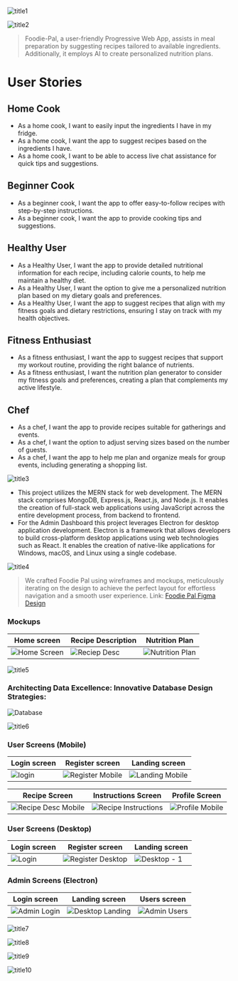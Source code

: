 ![title1](https://github.com/edgard-habanbou/foodie-pal/assets/57774147/0c8a8017-de86-4dbc-9280-36f46a5928e7)

![title2](https://github.com/edgard-habanbou/foodie-pal/assets/57774147/0f21920f-af06-4b70-bfee-fe1daad2d213)


>
> Foodie-Pal, a user-friendly Progressive Web App, assists in meal preparation by suggesting recipes tailored to available ingredients.
> Additionally, it employs AI to create personalized nutrition plans.
>

# User Stories

## Home Cook

- As a home cook, I want to easily input the ingredients I have in my fridge.
- As a home cook, I want the app to suggest recipes based on the ingredients I have.
- As a home cook,  I want to be able to access live chat assistance for quick tips and suggestions.

## Beginner Cook

- As a beginner cook, I want the app to offer easy-to-follow recipes with step-by-step instructions.
- As a beginner cook, I want the app to provide cooking tips and suggestions.

## Healthy User

- As a Healthy User, I want the app to provide detailed nutritional information for each recipe, including calorie counts, to help me maintain a healthy diet.
- As a Healthy User, I want the option to give me a personalized nutrition plan based on my dietary goals and preferences.
- As a Healthy User, I want the app to suggest recipes that align with my fitness goals and dietary restrictions, ensuring I stay on track with my health objectives.

## Fitness Enthusiast

- As a fitness enthusiast, I want the app to suggest recipes that support my workout routine, providing the right balance of nutrients.
- As a fitness enthusiast, I want the nutrition plan generator to consider my fitness goals and preferences, creating a plan that complements my active lifestyle.

## Chef

- As a chef, I want the app to provide recipes suitable for gatherings and events.
- As a chef, I want the option to adjust serving sizes based on the number of guests. 
- As a chef, I want the app to help me plan and organize meals for group events, including generating a shopping list.
 

![title3](https://github.com/edgard-habanbou/foodie-pal/assets/57774147/7c9ccb51-064b-4497-aac2-6040b8143492)

- This project utilizes the MERN stack for web development. The MERN stack comprises MongoDB, Express.js, React.js, and Node.js. It enables the creation of full-stack web applications using JavaScript across the entire development process, from backend to frontend.
- For the Admin Dashboard this project leverages Electron for desktop application development. Electron is a framework that allows developers to build cross-platform desktop applications using web technologies such as React. It enables the creation of native-like applications for Windows, macOS, and Linux using a single codebase.

![title4](https://github.com/edgard-habanbou/foodie-pal/assets/57774147/b22bd441-ef7a-4712-b4da-0ca64e7b6d13)

>
> We crafted Foodie Pal using wireframes and mockups, meticulously iterating on the design to achieve the perfect layout for effortless navigation and a smooth user experience.
> Link: [Foodie Pal Figma Design](https://www.figma.com/file/2OH0ml41Aa8RTLZ81gs10A/Final-Project?type=design&node-id=157%3A1176&mode=design&t=eOk50Z7wTfzsyJyz-1)
>

### Mockups
| Home screen  | Recipe Description | Nutrition Plan |
| ---| ---| ---| 
| ![Home Screen](https://github.com/edgard-habanbou/foodie-pal/assets/57774147/c55249cc-c61f-4a0c-88c1-1befe1680216) | ![Reciep Desc](https://github.com/edgard-habanbou/foodie-pal/assets/57774147/56858864-c364-44b6-8fa1-e58365ef8e2b) | ![Nutrition Plan](https://github.com/edgard-habanbou/foodie-pal/assets/57774147/e5249d1c-9a3e-4513-9e59-f5e9d2e168a6)

 



![title5](https://github.com/edgard-habanbou/foodie-pal/assets/57774147/97de820e-a3a9-4918-af84-34d18e907a20)

###  Architecting Data Excellence: Innovative Database Design Strategies:

![Database](https://github.com/edgard-habanbou/foodie-pal/assets/57774147/e0af338d-ee08-4fc1-a7bc-61fd70f6e46a)


![title6](https://github.com/edgard-habanbou/foodie-pal/assets/57774147/b57d10a3-4f33-4d4b-a4d1-ec9b93506e74)

### User Screens (Mobile)
| Login screen  | Register screen | Landing screen | 
| ---| ---| ---|
| ![login](https://github.com/edgard-habanbou/foodie-pal/assets/57774147/99420bf2-e085-4bb2-ba97-b2e5f5c10e9f) | ![Register Mobile](https://github.com/edgard-habanbou/foodie-pal/assets/57774147/b9908d09-e491-4eb2-9612-13123ced0616) | ![Landing Mobile](https://github.com/edgard-habanbou/foodie-pal/assets/57774147/cbe2a82e-8098-4d77-8657-98182cae9dea) |



| Recipe Screen  | Instructions Screen | Profile Screen |
| ---| ---| ---|
| ![Recipe Desc Mobile](https://github.com/edgard-habanbou/foodie-pal/assets/57774147/474174a3-3b6b-4df4-8091-9168dcb4b739) | ![Recipe Instructions](https://github.com/edgard-habanbou/foodie-pal/assets/57774147/8ced98cc-abcd-4655-83a4-567886ad80fa) | ![Profile Mobile](https://github.com/edgard-habanbou/foodie-pal/assets/57774147/ecba5793-83f9-479f-899a-d2c33716e8c9) |




### User Screens (Desktop)
| Login screen  | Register screen | Landing screen | 
| ---| ---| ---|
| ![Login](https://github.com/edgard-habanbou/foodie-pal/assets/57774147/8d371530-9f9a-466e-8c2c-1e9213f7a1eb) | ![Register Desktop](https://github.com/edgard-habanbou/foodie-pal/assets/57774147/2b7c30b5-7589-4698-bf35-7738e9318eb8) | ![Desktop - 1](https://github.com/edgard-habanbou/foodie-pal/assets/57774147/266e71f3-3af8-4675-ab1f-7e3d9053af26) |


### Admin Screens (Electron)
| Login screen  | Landing screen |  Users screen |
| ---| ---| ---|
| ![Admin Login](https://github.com/edgard-habanbou/foodie-pal/assets/57774147/d6e9d236-44eb-4a24-801c-dcae2eaa0c03) | ![Desktop Landing](https://github.com/edgard-habanbou/foodie-pal/assets/57774147/7601f075-67c3-4ff8-9577-24a7953c250e) | ![Admin Users](https://github.com/edgard-habanbou/foodie-pal/assets/57774147/170fedb7-4fdc-4eda-93ee-a6898a48dbd9) |


![title7](https://github.com/edgard-habanbou/foodie-pal/assets/57774147/0bbadd23-dc6c-4176-889e-e8038396c15b)


![title8](https://github.com/edgard-habanbou/foodie-pal/assets/57774147/2b4081ec-1caa-4e82-9828-42e108d1cbbe)


![title9](https://github.com/edgard-habanbou/foodie-pal/assets/57774147/5073bb0f-7a32-40ac-876e-cdaf5be5c019)


![title10](https://github.com/edgard-habanbou/foodie-pal/assets/57774147/22bf728e-9462-4f2b-a4fb-6d308ea90f80)
